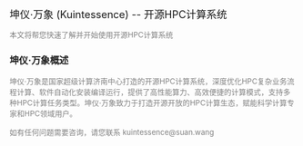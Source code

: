 <p align="left"><font size=4>坤仪·万象 (Kuintessence) -- 开源HPC计算系统</font></p>

<font size=2 color=#808080>本文将帮您快速了解并开始使用开源HPC计算系统
</font>

### 坤仪·万象概述

<font size=2 color=#808080>坤仪·万象是国家超级计算济南中心打造的开源HPC计算系统，深度优化HPC复杂业务流程计算、软件自动化安装编译运行，提供了高性能算力、高效便捷的计算模式，支持多种HPC计算任务类型。坤仪·万象致力于打造开源开放的HPC计算生态，赋能科学计算专家和HPC领域用户。

<font size=2 color=#808080>
如有任何问题需要咨询，请您联系 kuintessence@suan.wang
</font>